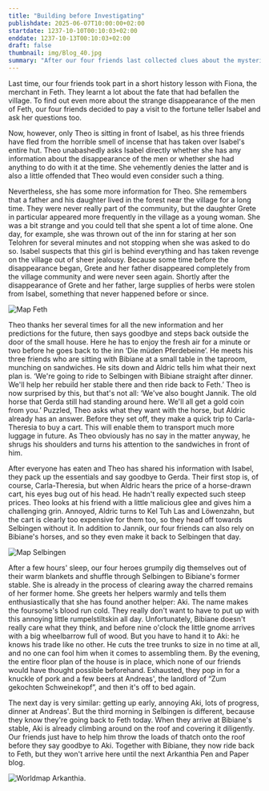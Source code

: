 ```yaml
---
title: "Building before Investigating"
publishdate: 2025-06-07T10:00:00+02:00
startdate: 1237-10-10T00:10:03+02:00
enddate: 1237-10-13T00:10:03+02:00
draft: false
thumbnail: img/Blog_40.jpg
summary: "After our four friends last collected clues about the mysterious disappearance of a man in Feth, Theo visits fortune teller Isabel this time. But before the trail can be followed up, another adventure beckons: Löwenzahn had already talked her into a building job in Selbingen in the last blog. You can find out whether it's really ‘done quickly’ here! "
---
```


Last time, our four friends took part in a short history lesson with Fiona, the merchant in Feth. They learnt a lot about the fate that had befallen the village. To find out even more about the strange disappearance of the men of Feth, our four friends decided to pay a visit to the fortune teller Isabel and ask her questions too.

Now, however, only Theo is sitting in front of Isabel, as his three friends have fled from the horrible smell of incense that has taken over Isabel's entire hut. Theo unabashedly asks Isabel directly whether she has any information about the disappearance of the men or whether she had anything to do with it at the time. She vehemently denies the latter and is also a little offended that Theo would even consider such a thing.

Nevertheless, she has some more information for Theo. She remembers that a father and his daughter lived in the forest near the village for a long time. They were never really part of the community, but the daughter Grete in particular appeared more frequently in the village as a young woman. She was a bit strange and you could tell that she spent a lot of time alone. One day, for example, she was thrown out of the inn for staring at her son Telohren for several minutes and not stopping when she was asked to do so. Isabel suspects that this girl is behind everything and has taken revenge on the village out of sheer jealousy. Because some time before the disappearance began, Grete and her father disappeared completely from the village community and were never seen again. Shortly after the disappearance of Grete and her father, large supplies of herbs were stolen from Isabel, something that never happened before or since.

<div class="img-max center">
  <img class="img-fluid" title="Map Feth" alt="Map Feth" src="/img/feth.jpg" />
</div>

Theo thanks her several times for all the new information and her predictions for the future, then says goodbye and steps back outside the door of the small house. Here he has to enjoy the fresh air for a minute or two before he goes back to the inn ‘Die müden Pferdebeine’. He meets his three friends who are sitting with Bibiane at a small table in the taproom, munching on sandwiches. He sits down and Aldric tells him what their next plan is. ‘We're going to ride to Selbingen with Bibiane straight after dinner. We'll help her rebuild her stable there and then ride back to Feth.’ Theo is now surprised by this, but that's not all: ‘We've also bought Jannik. The old horse that Gerda still had standing around here. We'll all get a gold coin from you.’ Puzzled, Theo asks what they want with the horse, but Aldric already has an answer. Before they set off, they make a quick trip to Carla-Theresia to buy a cart. This will enable them to transport much more luggage in future. As Theo obviously has no say in the matter anyway, he shrugs his shoulders and turns his attention to the sandwiches in front of him.

After everyone has eaten and Theo has shared his information with Isabel, they pack up the essentials and say goodbye to Gerda. Their first stop is, of course, Carla-Theresia, but when Aldric hears the price of a horse-drawn cart, his eyes bug out of his head. He hadn't really expected such steep prices. Theo looks at his friend with a little malicious glee and gives him a challenging grin. Annoyed, Aldric turns to Kel Tuh Las and Löwenzahn, but the cart is clearly too expensive for them too, so they head off towards Selbingen without it. In addition to Jannik, our four friends can also rely on Bibiane's horses, and so they even make it back to Selbingen that day.

<div class="img-max center">
  <img class="img-fluid" title="Map Selbingen" alt="Map Selbingen" src="/img/selbingen.jpg" />
</div>

After a few hours' sleep, our four heroes grumpily dig themselves out of their warm blankets and shuffle through Selbingen to Bibiane's former stable. She is already in the process of clearing away the charred remains of her former home. She greets her helpers warmly and tells them enthusiastically that she has found another helper: Aki. The name makes the foursome's blood run cold. They really don't want to have to put up with this annoying little rumpelstiltskin all day. Unfortunately, Bibiane doesn't really care what they think, and before nine o'clock the little gnome arrives with a big wheelbarrow full of wood. But you have to hand it to Aki: he knows his trade like no other. He cuts the tree trunks to size in no time at all, and no one can fool him when it comes to assembling them. By the evening, the entire floor plan of the house is in place, which none of our friends would have thought possible beforehand. Exhausted, they pop in for a knuckle of pork and a few beers at Andreas', the landlord of “Zum gekochten Schweinekopf”, and then it's off to bed again.

The next day is very similar: getting up early, annoying Aki, lots of progress, dinner at Andreas'. But the third morning in Selbingen is different, because they know they're going back to Feth today. When they arrive at Bibiane's stable, Aki is already climbing around on the roof and covering it diligently. Our friends just have to help him throw the loads of thatch onto the roof before they say goodbye to Aki. Together with Bibiane, they now ride back to Feth, but they won't arrive here until the next Arkanthia Pen and Paper blog.

<div class="img-max center">
  <img class="img-fluid" title="Worldmap Arkanthia" alt="Worldmap Arkanthia." src="/img/Arkanthia_Full_Map_Feth.jpg" />
</div>
